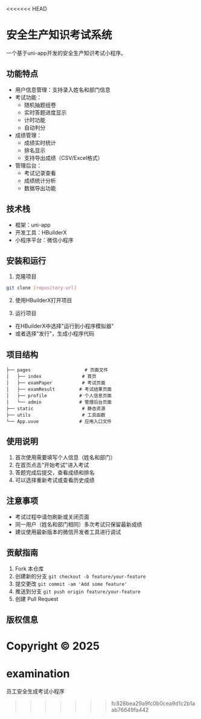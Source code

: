<<<<<<< HEAD
# 安全生产知识考试系统

一个基于uni-app开发的安全生产知识考试小程序。

## 功能特点

- 用户信息管理：支持录入姓名和部门信息
- 考试功能：
  - 随机抽题组卷
  - 实时答题进度显示
  - 计时功能
  - 自动判分
- 成绩管理：
  - 成绩实时统计
  - 排名显示
  - 支持导出成绩（CSV/Excel格式）
- 管理后台：
  - 考试记录查看
  - 成绩统计分析
  - 数据导出功能

## 技术栈

- 框架：uni-app
- 开发工具：HBuilderX
- 小程序平台：微信小程序

## 安装和运行

1. 克隆项目
```bash
git clone [repository-url]
```

2. 使用HBuilderX打开项目

3. 运行项目
- 在HBuilderX中选择"运行到小程序模拟器"
- 或者选择"发行"，生成小程序代码

## 项目结构

```
├── pages                    # 页面文件
│   ├── index               # 首页
│   ├── examPaper           # 考试页面
│   ├── examResult         # 考试结果页面
│   ├── profile            # 个人信息页面
│   └── admin              # 管理后台页面
├── static                  # 静态资源
├── utils                   # 工具函数
└── App.uvue               # 应用入口文件
```

## 使用说明

1. 首次使用需要填写个人信息（姓名和部门）
2. 在首页点击"开始考试"进入考试
3. 答题完成后提交，查看成绩和排名
4. 可以选择重新考试或查看历史成绩

## 注意事项

- 考试过程中请勿刷新或关闭页面
- 同一用户（姓名和部门相同）多次考试只保留最新成绩
- 建议使用最新版本的微信开发者工具进行调试

## 贡献指南

1. Fork 本仓库
2. 创建新的分支 `git checkout -b feature/your-feature`
3. 提交更改 `git commit -am 'Add some feature'`
4. 推送到分支 `git push origin feature/your-feature`
5. 创建 Pull Request

## 版权信息

Copyright © 2025 
=======
# examination
员工安全生成考试小程序
>>>>>>> fc828bea29a9fc0b0cea9d1c2b1aab76649fa442
